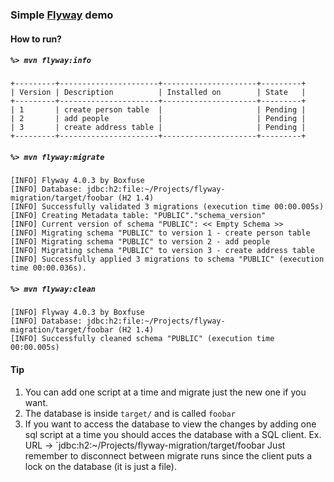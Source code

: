 ### Simple [Flyway](https://flywaydb.org) demo

#### How to run?

##### `%> mvn flyway:info`
```
+---------+----------------------+---------------------+---------+
| Version | Description          | Installed on        | State   |
+---------+----------------------+---------------------+---------+
| 1       | create person table  |                     | Pending |
| 2       | add people           |                     | Pending |
| 3       | create address table |                     | Pending |
+---------+----------------------+---------------------+---------+
```
##### `%> mvn flyway:migrate`
```
[INFO] Flyway 4.0.3 by Boxfuse
[INFO] Database: jdbc:h2:file:~/Projects/flyway-migration/target/foobar (H2 1.4)
[INFO] Successfully validated 3 migrations (execution time 00:00.005s)
[INFO] Creating Metadata table: "PUBLIC"."schema_version"
[INFO] Current version of schema "PUBLIC": << Empty Schema >>
[INFO] Migrating schema "PUBLIC" to version 1 - create person table
[INFO] Migrating schema "PUBLIC" to version 2 - add people
[INFO] Migrating schema "PUBLIC" to version 3 - create address table
[INFO] Successfully applied 3 migrations to schema "PUBLIC" (execution time 00:00.036s).
```
##### `%> mvn flyway:clean`
```
[INFO] Flyway 4.0.3 by Boxfuse
[INFO] Database: jdbc:h2:file:~/Projects/flyway-migration/target/foobar (H2 1.4)
[INFO] Successfully cleaned schema "PUBLIC" (execution time 00:00.005s)
```
#### Tip
1. You can add one script at a time and migrate just the new one if you want.
2. The database is inside `target/` and is called `foobar`
3. If you want to access the database to view the changes by adding one sql script at a time you should acces the database
with a SQL client. Ex. URL -> `jdbc:h2:~/Projects/flyway-migration/target/foobar
Just remember to disconnect between migrate runs since the client puts a lock on the database (it is just a file).
